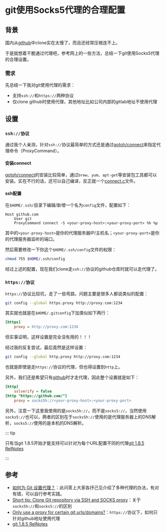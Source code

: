 # git使用Socks5代理的合理配置
## 背景

国内从[github](https://github.com/)中clone实在太慢了，而且还经常压根连不上。

于是就想着干脆通过代理吧，参考网上的一些方法，总结一下git使用Socks5代理的合理设置。

### 需求

先总结一下我对git使用代理的需求：
- 支持`ssh://`和`https://`两种协议
- 仅clone github时使用代理，其他地址比如公司内部的gitlab地址不使用代理

## 设置
### `ssh://协议`
通过我个人亲测，针对`ssh://`协议最简单的方式还是通过[gotoh/connect](https://bitbucket.org/gotoh/connect)来指定代理命令（ProxyCommand）。

#### 安装connect
[gotoh/connect](https://bitbucket.org/gotoh/connect)的安装比较简单，通过`brew`、`yum`、`apt-get`等安装包工具都可以安装。实在不行的话，还可以自己编译，反正就一个[connect.c](https://bitbucket.org/gotoh/connect/src/default/connect.c)文件。

#### ssh配置
在`$HOME/.ssh/`目录下编辑/新增一个名为`config`文件，配置如下：
````
Host github.com
    User git
    ProxyCommand connect -S <your-proxy-host>:<your-proxy-port> %h %p
````
其中的`<your-proxy-host>`是你的代理服务器IP/主机名；`<your-proxy-port>`是你的代理服务器监听的端口。

然后需要修改一下你这个`$HOME/.ssh/config`文件的权限：
````bash
chmod 755 $HOME/.ssh/config
````

经过上述的配置，现在我们clone走`ssh://`协议的github仓库时就可以走代理了。

### `https://协议`
`https://`协议比较坑，走了一些弯路，问题主要是很多人都说类似的配置：
````bash
git config --global https.proxy http://proxy.com:1234
````
其实就也就是在`$HOME/.gitconfig`下加类似如下两行：
````ini
[https]
    proxy = http://proxy.com:1234
````
但实事证明，这样设置是完全没有用的！！！

经过我的反复尝试，最后竟然是这样设置：
````bash
git config --global http.proxy http://proxy.com:1234
````
也就是即使是走`https://`协议的代理，但也得设置到`http`上。

另外，我们还是希望只有[github](https://github.com/)时才走代理，因此整个设置就是如下：
````ini
[http]
    sslverify = false
[http "https://github.com/"]
    proxy = socks5h://<your-proxy-host>:<your-proxy-port>
````
另外，注意一下这里我使用的是`socks5h://`，而不是`socks5://`，当然使用`socks5://`也可以，两者的区别在于`socks5h://`使用的是代理服务器上的DNS解析，`socks5://`使用的是本机的DNS解析。

::: tip

只有当git 1.8.5开始才能支持可以针对为每个URL配置不同的代理[git 1.8.5 RelNotes](https://github.com/git/git/blob/bb80ee09974667a1db6bbc5e33574ed869b76a88/Documentation/RelNotes/1.8.5.txt#L69-L78)

:::

## 参考

- [如何为 Git 设置代理？](https://segmentfault.com/q/1010000000118837)：此问答上大家各抒己见介绍了多种代理的办法，有对有错，可以自行参考实践。
- [Short tip: Clone Git repository via SSH and SOCKS proxy](https://cstan.io/?p=11673&lang=en)：关于`socks5h://`和`socks5://`的区别
- [Only use a proxy for certain git urls/domains?](https://stackoverflow.com/questions/16067534/only-use-a-proxy-for-certain-git-urls-domains)：`https://`协议下，如何只针对github地址使用代理
- [git 1.8.5 RelNotes](https://github.com/git/git/blob/bb80ee09974667a1db6bbc5e33574ed869b76a88/Documentation/RelNotes/1.8.5.txt#L69-L78)

